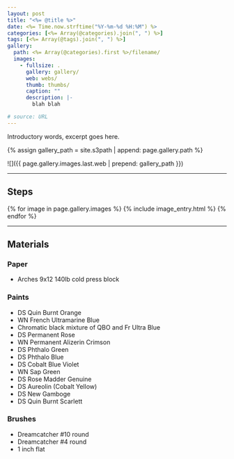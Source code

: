 ```yaml
---
layout: post
title: "<%= @title %>"
date: <%= Time.now.strftime("%Y-%m-%d %H:%M") %>
categories: [<%= Array(@categories).join(", ") %>]
tags: [<%= Array(@tags).join(", ") %>]
gallery:
  path: <%= Array(@categories).first %>/filename/
  images:
    - fullsize: .
      gallery: gallery/
      web: webs/
      thumb: thumbs/
      caption: ""
      description: |-
        blah blah

# source: URL
---
```


Introductory words, excerpt goes here.

{% assign gallery_path = site.s3path | append: page.gallery.path %}

![]({{ page.gallery.images.last.web | prepend: gallery_path }})

*******

## Steps

{% for image in page.gallery.images %}
{% include image_entry.html %}
{% endfor %}


*******

## Materials

### Paper

* Arches 9x12 140lb cold press block

### Paints

* DS Quin Burnt Orange
* WN French Ultramarine Blue
* Chromatic black mixture of QBO and Fr Ultra Blue
* DS Permanent Rose
* WN Permanent Alizerin Crimson
* DS Phthalo Green
* DS Phthalo Blue
* DS Cobalt Blue Violet
* WN Sap Green
* DS Rose Madder Genuine
* DS Aureolin (Cobalt Yellow)
* DS New Gamboge
* DS Quin Burnt Scarlett

### Brushes

* Dreamcatcher #10 round
* Dreamcatcher #4 round
* 1 inch flat

